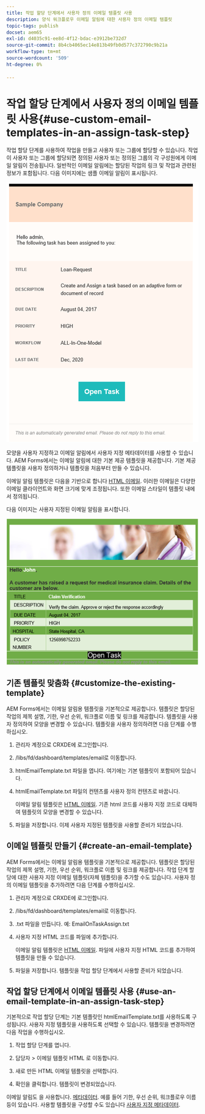 ```yaml
---
title: 작업 할당 단계에서 사용자 정의 이메일 템플릿 사용
description: 양식 워크플로우 이메일 알림에 대한 사용자 정의 이메일 템플릿
topic-tags: publish
docset: aem65
exl-id: d4035c91-ee8d-4f12-bdac-e3912be732d7
source-git-commit: 8b4cb4065ec14e813b49fb0d577c372790c9b21a
workflow-type: tm+mt
source-wordcount: '509'
ht-degree: 0%

---
```


# 작업 할당 단계에서 사용자 정의 이메일 템플릿 사용{#use-custom-email-templates-in-an-assign-task-step}

작업 할당 단계를 사용하여 작업을 만들고 사용자 또는 그룹에 할당할 수 있습니다. 작업이 사용자 또는 그룹에 할당되면 정의된 사용자 또는 정의된 그룹의 각 구성원에게 이메일 알림이 전송됩니다. 일반적인 이메일 알림에는 할당된 작업의 링크 및 작업과 관련된 정보가 포함됩니다. 다음 이미지에는 샘플 이메일 알림이 표시됩니다.

![즉시 사용 가능한 템플릿을 사용한 이메일 알림](do-not-localize/default_email_template_new.png)

모양을 사용자 지정하고 이메일 알림에서 사용자 지정 메타데이터를 사용할 수 있습니다. AEM Forms에서는 이메일 알림에 대한 기본 제공 템플릿을 제공합니다. 기본 제공 템플릿을 사용자 정의하거나 템플릿을 처음부터 만들 수 있습니다.

이메일 알림 템플릿은 다음을 기반으로 합니다 [HTML 이메일](https://en.wikipedia.org/wiki/HTML_email). 이러한 이메일은 다양한 이메일 클라이언트와 화면 크기에 맞게 조정됩니다. 또한 이메일 스타일이 템플릿 내에서 정의됩니다.

다음 이미지는 사용자 지정된 이메일 알림을 표시합니다.

![사용자 지정 템플릿을 사용한 이메일 알림](do-not-localize/customized-email.png)

## 기존 템플릿 맞춤화 {#customize-the-existing-template}

AEM Forms에서는 이메일 알림용 템플릿을 기본적으로 제공합니다. 템플릿은 할당된 작업의 제목 설명, 기한, 우선 순위, 워크플로 이름 및 링크를 제공합니다. 템플릿을 사용자 정의하여 모양을 변경할 수 있습니다. 템플릿을 사용자 정의하려면 다음 단계를 수행하십시오.

1. 관리자 계정으로 CRXDE에 로그인합니다.

1. /libs/fd/dashboard/templates/email로 이동합니다.

1. htmlEmailTemplate.txt 파일을 엽니다. 여기에는 기본 템플릿이 포함되어 있습니다.

1. htmlEmailTemplate.txt 파일의 컨텐츠를 사용자 정의 컨텐츠로 바꿉니다.

   이메일 알림 템플릿은 [HTML 이메일](https://en.wikipedia.org/wiki/HTML_email). 기존 html 코드를 사용자 지정 코드로 대체하여 템플릿의 모양을 변경할 수 있습니다.

1. 파일을 저장합니다. 이제 사용자 지정된 템플릿을 사용할 준비가 되었습니다.

## 이메일 템플릿 만들기 {#create-an-email-template}

AEM Forms에서는 이메일 알림용 템플릿을 기본적으로 제공합니다. 템플릿은 할당된 작업의 제목 설명, 기한, 우선 순위, 워크플로 이름 및 링크를 제공합니다. 작업 단계 할당에 대한 사용자 지정 이메일 템플릿(자체 템플릿)을 추가할 수도 있습니다. 사용자 정의 이메일 템플릿을 추가하려면 다음 단계를 수행하십시오.

1. 관리자 계정으로 CRXDE에 로그인합니다.

1. /libs/fd/dashboard/templates/email로 이동합니다.

1. .txt 파일을 만듭니다. 예: EmailOnTaskAssign.txt

1. 사용자 지정 HTML 코드를 파일에 추가합니다.

   이메일 알림 템플릿은 [HTML 이메일](https://en.wikipedia.org/wiki/HTML_email). 파일에 사용자 지정 HTML 코드를 추가하여 템플릿을 만들 수 있습니다.

1. 파일을 저장합니다. 템플릿을 작업 할당 단계에서 사용할 준비가 되었습니다.

## 작업 할당 단계에서 이메일 템플릿 사용 {#use-an-email-template-in-an-assign-task-step}

기본적으로 작업 할당 단계는 기본 템플릿인 htmlEmailTemplate.txt를 사용하도록 구성됩니다. 사용자 지정 템플릿을 사용하도록 선택할 수 있습니다. 템플릿을 변경하려면 다음 작업을 수행하십시오.

1. 작업 할당 단계를 엽니다.

1. 담당자 > 이메일 템플릿 HTML 로 이동합니다.

1. 새로 만든 HTML 이메일 템플릿을 선택합니다.

1. 확인을 클릭합니다. 템플릿이 변경되었습니다.

이메일 알림도 을 사용합니다. [메타데이터](../../forms/using/use-metadata-in-email-notifications.md). 예를 들어 기한, 우선 순위, 워크플로우 이름 등이 있습니다. 사용할 템플릿을 구성할 수도 있습니다 [사용자 지정 메타데이터](../../forms/using/use-metadata-in-email-notifications.md#using-custom-metadata-in-an-email-notification).
